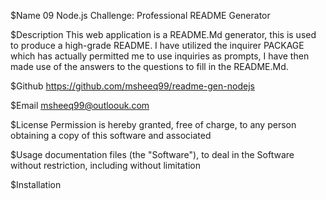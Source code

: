 $Name  09 Node.js Challenge: Professional README Generator

$Description  This web application is a README.Md generator, this is used to produce a high-grade README. I have utilized the inquirer PACKAGE which has actually permitted me to use inquiries as prompts, I have then made use of the answers to the questions to fill in the README.Md.

$Github  https://github.com/msheeq99/readme-gen-nodejs

$Email  msheeq99@outloouk.com 

$License  Permission is hereby granted, free of charge, to any person obtaining a copy of this software and associated
 
$Usage  documentation files (the "Software"), to deal in the Software without restriction, including without limitation

$Installation 

